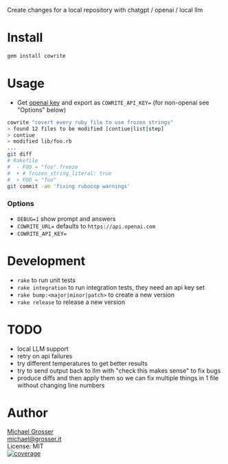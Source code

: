 Create changes for a local repository with chatgpt / openai / local llm

Install
=======

```Bash
gem install cowrite
```

Usage
=====

- Get [openai key](https://platform.openai.com/settings/profile?tab=api-keys) and export as `COWRITE_API_KEY=`
  (for non-openai see "Options" below)

```bash
cowrite "covert every ruby file to use frozen strings"
> found 12 files to be modified [contiue|list|step]
> contiue
> modified lib/foo.rb
...
git diff
# Rakefile
#  - FOO = "foo".freeze
#  + # frozen_string_literal: true
#  + FOO = "foo"
git commit -am 'fixing rubocop warnings'
```

### Options

- `DEBUG=1` show prompt and answers
- `COWRITE_URL=` defaults to `https://api.openai.com`
- `COWRITE_API_KEY=`


Development
===========

- `rake` to run unit tests
- `rake integration` to run integration tests, they need an api key set
- `rake bump:<major|minor|patch>` to create a new version
- `rake release` to release a new version

TODO
====

- local LLM support
- retry on api failures
- try different temperatures to get better results
- try to send output back to llm with "check this makes sense" to fix bugs
- produce diffs and then apply them so we can fix multiple things in 1 file without changing line numbers


Author
======
[Michael Grosser](http://grosser.it)<br/>
michael@grosser.it<br/>
License: MIT<br/>
[![coverage](https://img.shields.io/badge/coverage-100%25-success.svg)](https://github.com/grosser/single_cov)
